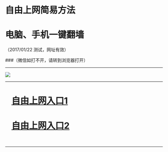 ﻿# 自由上网简易方法

# 电脑、手机一键翻墙

（2017/01/22 测试，网址有效）


###（微信如打不开，请转到浏览器打开）


***

<img src="https://camo.githubusercontent.com/df93130ac57183af22f52e4d0f5607f3e3c6cdb2/687474703a2f2f66712d313030312e6671313030332e696e666f2f7069632f796a66712d32303137303131396f6b2e706e67" /> 


***
# &nbsp;&nbsp; <a href="http://fqtz-1515.fq1001.com " target="_blank">自由上网入口1</a>
# &nbsp;&nbsp; <a href="https://github.com/ogate/ogate/blob/master/README.md?0119" target="_blank">自由上网入口2</a>
﻿
***

